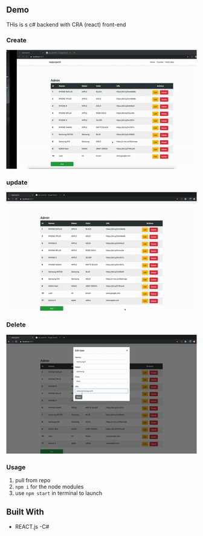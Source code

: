 
## Demo

THis is s c# backend with CRA (react) front-end

### Create
![](work/gif/create.gif)

### update
![](work/gif/update.gif)

### Delete
![](work/gif/delete.gif)

### Usage

1. pull from repo
2. `npm i` for the node modules
3. use `npm start` in terminal to launch
   

## Built With

- REACT.js
-C#
